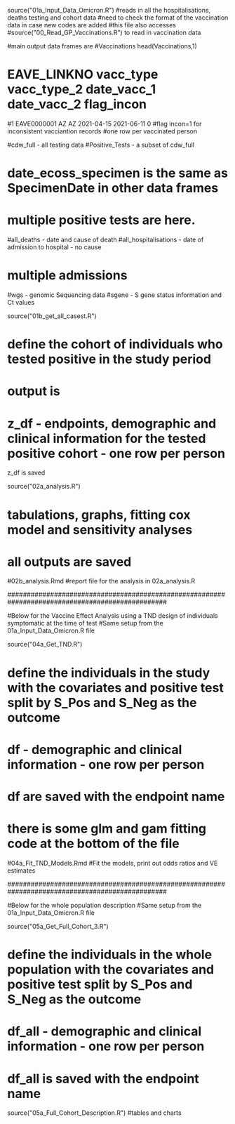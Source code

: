 source("01a_Input_Data_Omicron.R")
#reads in all the hospitalisations, deaths testing and cohort data
#need to check the format of the vaccination data in case new codes are added
#this file also accesses 
#source("00_Read_GP_Vaccinations.R") to read in vaccination data

#main output data frames are 
#Vaccinations
head(Vaccinations,1)
#  EAVE_LINKNO vacc_type vacc_type_2 date_vacc_1 date_vacc_2 flag_incon
#1 EAVE0000001        AZ          AZ  2021-04-15  2021-06-11          0
#flag incon=1 for inconsistent vacciantion records
#one row per vaccinated person

#cdw_full  - all testing data
#Positive_Tests - a subset of cdw_full
# date_ecoss_specimen is the same as SpecimenDate in other data frames
# multiple positive tests are here.
#all_deaths - date and cause of death
#all_hospitalisations - date of admission to hospital - no cause
# multiple admissions
#wgs - genomic Sequencing data
#sgene - S gene status information and Ct values


source("01b_get_all_casest.R")
# define the cohort of individuals who tested positive in the study period
# output is
# z_df - endpoints, demographic and clinical information for the tested positive cohort - one row per person
 z_df is saved 

source("02a_analysis.R")
# tabulations, graphs, fitting cox model and sensitivity analyses
# all outputs are saved

#02b_analysis.Rmd
#report file for the analysis in 02a_analysis.R

#################################################################################################

#Below for the Vaccine Effect Analysis using a TND design of individuals symptomatic at the time of test
#Same setup from the 01a_Input_Data_Omicron.R file

source("04a_Get_TND.R")
# define the individuals in the study with the covariates and positive test split by S_Pos and S_Neg as the outcome
# df - demographic and clinical information  - one row per person
# df are saved with the endpoint name
# there is some glm and gam fitting code at the bottom of the file

#04a_Fit_TND_Models.Rmd
#Fit the models, print out odds ratios and VE estimates

#################################################################################################

#Below for the whole population description
#Same setup from the 01a_Input_Data_Omicron.R file

source("05a_Get_Full_Cohort_3.R")
# define the individuals in the whole population with the covariates and positive test split by S_Pos and S_Neg as the outcome
# df_all - demographic and clinical information  - one row per person
# df_all is saved with the endpoint name

source("05a_Full_Cohort_Description.R")
#tables and charts

